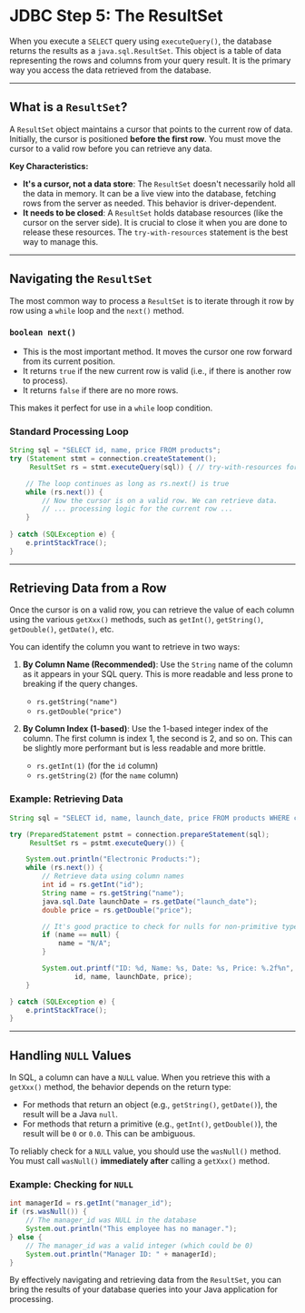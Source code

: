 # JDBC Step 5: The ResultSet

When you execute a `SELECT` query using `executeQuery()`, the database returns the results as a `java.sql.ResultSet`. This object is a table of data representing the rows and columns from your query result. It is the primary way you access the data retrieved from the database.

---

## What is a `ResultSet`?

A `ResultSet` object maintains a cursor that points to the current row of data. Initially, the cursor is positioned **before the first row**. You must move the cursor to a valid row before you can retrieve any data.

**Key Characteristics:**
-   **It's a cursor, not a data store**: The `ResultSet` doesn't necessarily hold all the data in memory. It can be a live view into the database, fetching rows from the server as needed. This behavior is driver-dependent.
-   **It needs to be closed**: A `ResultSet` holds database resources (like the cursor on the server side). It is crucial to close it when you are done to release these resources. The `try-with-resources` statement is the best way to manage this.

---

## Navigating the `ResultSet`

The most common way to process a `ResultSet` is to iterate through it row by row using a `while` loop and the `next()` method.

### `boolean next()`
-   This is the most important method. It moves the cursor one row forward from its current position.
-   It returns `true` if the new current row is valid (i.e., if there is another row to process).
-   It returns `false` if there are no more rows.

This makes it perfect for use in a `while` loop condition.

### Standard Processing Loop

```java
String sql = "SELECT id, name, price FROM products";
try (Statement stmt = connection.createStatement();
     ResultSet rs = stmt.executeQuery(sql)) { // try-with-resources for auto-closing

    // The loop continues as long as rs.next() is true
    while (rs.next()) {
        // Now the cursor is on a valid row. We can retrieve data.
        // ... processing logic for the current row ...
    }
    
} catch (SQLException e) {
    e.printStackTrace();
}
```

---

## Retrieving Data from a Row

Once the cursor is on a valid row, you can retrieve the value of each column using the various `getXxx()` methods, such as `getInt()`, `getString()`, `getDouble()`, `getDate()`, etc.

You can identify the column you want to retrieve in two ways:

1.  **By Column Name (Recommended)**: Use the `String` name of the column as it appears in your SQL query. This is more readable and less prone to breaking if the query changes.
    -   `rs.getString("name")`
    -   `rs.getDouble("price")`

2.  **By Column Index (1-based)**: Use the 1-based integer index of the column. The first column is index 1, the second is 2, and so on. This can be slightly more performant but is less readable and more brittle.
    -   `rs.getInt(1)` (for the `id` column)
    -   `rs.getString(2)` (for the `name` column)

### Example: Retrieving Data

```java
String sql = "SELECT id, name, launch_date, price FROM products WHERE category = 'Electronics'";

try (PreparedStatement pstmt = connection.prepareStatement(sql);
     ResultSet rs = pstmt.executeQuery()) {

    System.out.println("Electronic Products:");
    while (rs.next()) {
        // Retrieve data using column names
        int id = rs.getInt("id");
        String name = rs.getString("name");
        java.sql.Date launchDate = rs.getDate("launch_date");
        double price = rs.getDouble("price");

        // It's good practice to check for nulls for non-primitive types
        if (name == null) {
            name = "N/A";
        }

        System.out.printf("ID: %d, Name: %s, Date: %s, Price: %.2f%n",
                id, name, launchDate, price);
    }

} catch (SQLException e) {
    e.printStackTrace();
}
```

---

## Handling `NULL` Values

In SQL, a column can have a `NULL` value. When you retrieve this with a `getXxx()` method, the behavior depends on the return type:
-   For methods that return an object (e.g., `getString()`, `getDate()`), the result will be a Java `null`.
-   For methods that return a primitive (e.g., `getInt()`, `getDouble()`), the result will be `0` or `0.0`. This can be ambiguous.

To reliably check for a `NULL` value, you should use the `wasNull()` method. You must call `wasNull()` **immediately after** calling a `getXxx()` method.

### Example: Checking for `NULL`

```java
int managerId = rs.getInt("manager_id");
if (rs.wasNull()) {
    // The manager_id was NULL in the database
    System.out.println("This employee has no manager.");
} else {
    // The manager_id was a valid integer (which could be 0)
    System.out.println("Manager ID: " + managerId);
}
```

By effectively navigating and retrieving data from the `ResultSet`, you can bring the results of your database queries into your Java application for processing.
